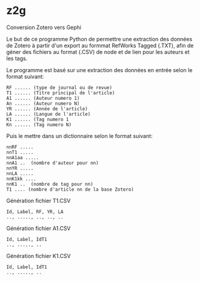 # z2g
Conversion Zotero vers Gephi

Le but de ce programme Python de permettre une extraction des données de Zotero à partir d'un export au formmat RefWorks Tagged (.TXT),
afin de géner des fichiers au format (.CSV) de node et de lien pour les auteurs et les tags.

Le programme est basé sur une extraction des données en entrée selon le format suivant:

	RF ...... (type de journal ou de revue)
	T1 ...... (Titre principal de l'article)
	A1 ...... (Auteur numero 1)
	An ...... (Auteur numero N)
	YR ...... (Année de l'article)
	LA ...... (Langue de l'article)
	K1 ...... (Tag numero 1
	Kn ...... (Tag numero N)

Puis le mettre dans un dictionnaire selon le format suivant:

	nnRF .....
	nnT1 .....
	nnA1aa .....
	nnA1 ..  (nombre d'auteur pour nn)
	nnYR .....
	nnLA .....
	nnK1kk ....
	nnK1 ..  (nombre de tag pour nn)
	T1 .... (nombre d'article nn de la base Zotero)

Génération fichier T1.CSV

	Id, Label, RF, YR, LA
	.., ....., .., .., ..
	
Génération fichier A1.CSV

	Id, Label, IdT1
	.., ....., ..
	
Génération fichier K1.CSV

	Id, Label, IdT1
	.., ....., ..
